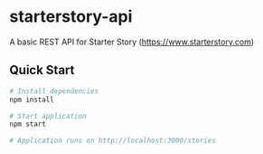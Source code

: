 # starterstory-api
A basic REST API for Starter Story (https://www.starterstory.com)

## Quick Start

``` bash
# Install dependencies
npm install

# Start application
npm start

# Application runs on http://localhost:3000/stories
```

